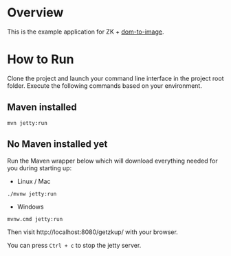 # Overview
This is the example application for ZK + [dom-to-image](https://github.com/tsayen/dom-to-image).

# How to Run 

Clone the project and launch your command line interface in the project root folder. Execute the following commands based on your environment.

## Maven installed
`mvn jetty:run`

## No Maven installed yet
Run the Maven wrapper below which will download everything needed for you during starting up: 
* Linux / Mac

`./mvnw jetty:run`

* Windows

`mvnw.cmd jetty:run`

Then visit  http://localhost:8080/getzkup/ with your browser.

You can press `Ctrl + c` to stop the jetty server.